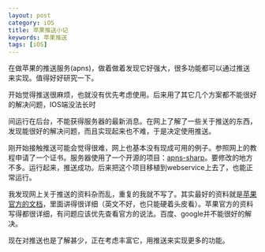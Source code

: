 ```yaml
---
layout: post
category: iOS
title: 苹果推送小记
keywords: 苹果推送
tags: [iOS]
---
```


在做苹果的推送服务(apns)，做着做着发现它好强大，很多功能都可以通过推送来实现。值得好好研究一下。

开始觉得推送很麻烦，也就没有优先考虑使用。后来用了其它几个方案都不能很好的解决问题，IOS端没法长时

<!--more-->

间运行在后台，不能获得服务器的最新消息。在网上了解了一些关于推送的东西，发现能很好的解决问题，而且实现起来也不难，于是决定使用推送。

刚开始接触推送可能会觉得很难，网上也基本没有现成可用的例子。参照网上的教程申请了一个证书。服务器使用了一个开源的项目：[apns-sharp](https://github.com/Redth/APNS-Sharp)。要修改的地方不多。运行起来，推送成功。后来把这个项目移植到webservice上去了，也能正常运行。

我发现网上关于推送的资料杂而乱，重复的我就不写了。其实最好的资料就是[苹果官方的文档](http://developer.apple.com/library/mac/#documentation/NetworkingInternet/Conceptual/RemoteNotificationsPG/ApplePushService/ApplePushService.html)，里面讲得很详细（英文不好，也只能硬着头皮看）。苹果官方的资料写得都很详细，有问题应该优先查看官方的说法。百度、google并不能很好的解决。

现在对推送也是了解甚少，正在考虑丰富它，用推送来实现更多的功能。